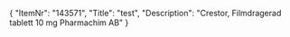 {
  "ItemNr": "143571",
  "Title": "test",
  "Description": "Crestor, Filmdragerad tablett 10 mg Pharmachim AB"
}